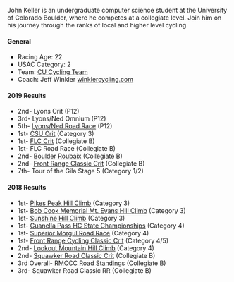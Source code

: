 John Keller is an undergraduate computer science student at the University of Colorado Boulder, where he competes at a collegiate level. Join him on his journey through the ranks of local and higher level cycling.

#### General
- Racing Age: 22
- USAC Category: 2
- Team: [CU Cycling Team](https://www.colorado.edu/sportsclub/cycling/)
- Coach: Jeff Winkler [winklercycling.com](http://winklercycling.com)

#### 2019 Results

- 2nd- Lyons Crit (P12)
- 3rd- Lyons/Ned Omnium (P12)
- 5th- [Lyons/Ned Road Race](https://www.coloradocycling.org/results/road#year=2019&eventId=2566&resultsetId=31838) (P12)
- 1st- [CSU Crit](https://www.coloradocycling.org/results/road#year=2019&eventId=2425&resultsetId=30878) (Category 3)
- 1st- [FLC Crit](https://john.coffee/2019/04/20/flc-mens-b-criterium/) (Collegiate B)
- 1st- FLC Road Race (Collegiate B)
- 2nd- [Boulder Roubaix](https://www.coloradocycling.org/results/road#year=2019&eventId=2420&resultsetId=30628) (Collegiate B)
- 2nd- [Front Range Classic Crit](https://www.coloradocycling.org/results/road?year=2019&eventId=2408&resultsetId=29836) (Collegiate B)
- 7th- Tour of the Gila Stage 5 (Category 1/2)


#### 2018 Results

- 1st- [Pikes Peak Hill Climb](https://www.coloradocycling.org/results/road#year=2018&eventId=2232&resultsetId=27873) (Category 3)
- 1st- [Bob Cook Memorial Mt. Evans Hill Climb](https://www.coloradocycling.org/results/road#year=2018&eventId=2224&resultsetId=27658) (Category 3)
- 1st- [Sunshine Hill Climb](/2018/07/08/sunshine-hill-climb/) (Category 3)
- 1st- [Guanella Pass HC State Championships](https://www.coloradocycling.org/results/road#year=2018&eventId=2304&resultsetId=27291) (Category 4)
- 1st- [Superior Morgul Road Race](https://www.coloradocycling.org/results/road#year=2018&eventId=2202&resultsetId=27096) (Category 4)
- 1st- [Front Range Cycling Classic Crit](https://www.coloradocycling.org/results/road#year=2018&eventId=2192&resultsetId=26234) (Category 4/5)
- 2nd- [Lookout Mountain Hill Climb](/2018/06/09/lookout-mountain-hill-climb/) (Category 4)
- 2nd- [Squawker Road Classic Crit](/2018/04/24/flc-mens-b-criterium/) (Collegiate B)
- 3rd Overall- [RMCCC Road Standings](http://winklercycling.com/rmccc/rmccc-individual-standings.html) (Collegiate B)
- 3rd- Squawker Road Classic RR (Collegiate B)
<!-- - 5th- Front Range Cycling Classic RR (Collegiate B) -->
<!-- - 7th- [The Koppenberg](/2018/04/30/koppenberg-sm4-last-lap/) (Category 4) -->
<!-- - 10th- Squawker Road Classic Crit (Category 4/5) -->
<!-- - 14th- Front Range Cycling Classic Crit (Collegiate B) -->
<!-- - 22nd- CSU Oval Critereum (Collegiate B) -->
<!-- - 4th- DU Cycling City Park Crit (Collegiate C) -->
<!-- - 7th- DU Cycling City Park Crit (Category 5) -->